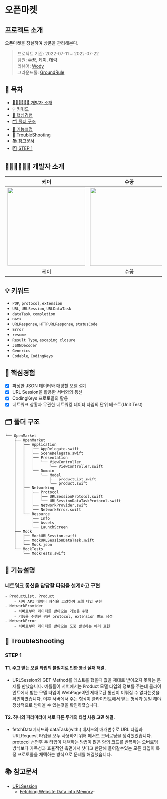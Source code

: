 # 오픈마켓

## 프로젝트 소개
오픈마켓을 창설하여 상품을 관리해본다.

> 프로젝트 기간: 2022-07-11 ~ 2022-07-22</br>
> 팀원: [수꿍](https://github.com/Jeon-Minsu), [케이](https://github.com/KayAhnDS), [데릭](https://github.com/derrickkim0109) </br>
리뷰어: [Wody](https://github.com/Wody95)</br>
그라운드롤: [GroundRule](https://github.com/Jeon-Minsu/ios-open-market/blob/STEP01/Docs/GroundRule.md)

## 📑 목차

- [🧑🏻‍💻🧑🏻‍💻 개발자 소개](#-개발자-소개)
- [💡 키워드](#-키워드)
- [🤔 핵심경험](#-핵심경험)
- [🗂 폴더 구조](#-폴더-구조)
- [📝 기능설명](#-기능설명)
- [🚀 TroubleShooting](#-TroubleShooting)
- [📚 참고문서](#-참고문서)
- [1️⃣ STEP 1](https://github.com/Jeon-Minsu/ios-open-market/blob/STEP01/Docs/Step01.md)


## 🧑🏻‍💻🧑🏻‍💻 개발자 소개

|케이|수꿍|데릭|
|:---:|:---:|:---:|
|<image src = "https://user-images.githubusercontent.com/99063327/178641788-995112c1-924a-4768-b46b-c9bf3a04a994.jpeg" width="250" height="250">| <image src = "https://i.imgur.com/6HkYdmp.png" width="250" height="250">|<image src = "https://avatars.githubusercontent.com/u/59466342?v=4" width="250" height="250">
|[케이](https://github.com/KayAhnDS)|[수꿍](https://github.com/Jeon-Minsu)|[데릭](https://github.com/derrickkim0109)|

## 💡 키워드

- `POP`, `protocol`, `extension`
- `URL`, `URLSession`, `URLDataTask`
- `dataTask`, `completion` 
- `Data`
- `URLResponse`, `HTTPURLResponse`, `statusCode`
- `Error`
- `resume`
- `Result Type`, `escaping closure`
- `JSONDecoder`
- `Generics`
- `Codable`, `CodingKeys`

## 🤔 핵심경험
    
- [x] 파싱한 JSON 데이터와 매핑할 모델 설계
- [x] URL Session을 활용한 서버와의 통신
- [x] CodingKeys 프로토콜의 활용
- [x] 네트워크 상황과 무관한 네트워킹 데이터 타입의 단위 테스트(Unit Test)

## 🗂 폴더 구조

```
└── OpenMarket
    ├── OpenMarket
    │   ├── Application
    │   │   ├── AppDelegate.swift
    │   │   ├── SceneDelegate.swift
    │   │   ├── Presentation
    │   │   │   └── ViewController
    │   │   │       └── ViewController.swift
    │   │   └── Domain
    │   │       └── Model
    │   │           ├── productList.swift
    │   │           └── product.swift
    │   ├── Networking
    │   │   ├── Protocol
    │   │   │   ├── URLSessionProtocol.swift
    │   │   │   └── URLSessionDataTaskProtocol.swift
    │   │   ├── NetworkProvider.swift
    │   │   └── NetworkError.swift
    │   └── Resource
    │       ├── Info
    │       ├── Assets
    │       └── LaunchScreen
    ├── Mock
    │   ├── MockURLSession.swift
    │   ├── MockURLSessionDataTask.swift
    │   └── Mock.json
    └── MockTests
        └── MockTests.swift
```

## 📝 기능설명
    
### 네트워크 통신을 담당할 타입을 설계하고 구현
    - ProductList, Product
        - 서버 API 데이터 형식을 고려하여 모델 타입 구현
    - NetworkProvider
        - 서버로부터 데이터를 받아오는 기능을 수행
        - 기능을 수행한 위한 protocol, extension 별도 생성
    - NetworkError
        - 서버로부터 데이터를 받아오는 도중 발생하는 에러 표현

## 🚀 TroubleShooting
    
### STEP 1

#### T1. 주고 받는 모델 타입의 불일치로 인한 통신 실패 해결.
- URLSession와 GET Method를 테스트를 했을때 값을 제대로 받아오지 못하는 문제를 만났습니다. 예를들어 서버에서는 Product 모델 타입의 정보를 주는데 클라이언트에서 받는 모델 타입이 WebPage이면 제대로된 통신이 이뤄질 수 없다는것을 확인하였습니다. 이후 서버에서 주는 형식이 클라이언트에서 받는 형식과 동일 해야 정상적으로 받아올 수 있는것을 확인하였습니다. 

    
#### T2. 하나의 파라미터에 서로 다른 두개의 타입 사용 고민 해결.
- fetchData메서드와 dataTask(with:) 메서드의 매개변수로 URL 타입과 URLRequest 타입을 모두 사용하기 위해 메서드 오버로딩을 생각했었습니다. protocol 선언후 두 타입이 채택하는 방법이 많은 양의 코드를 반복하는 오버로딩 방식보다 가독성과 효율적인 측면에서 낫다고 판단해 들어갈수있는 모든 타입이 특정 프로토콜을 채택하는 방식으로 문제를 해결했습니다.

## 📚 참고문서

- [URLSession](https://developer.apple.com/documentation/foundation/urlsession)
    - [Fetching Website Data into Memory](https://developer.apple.com/documentation/foundation/url_loading_system/fetching_website_data_into_memory)-
